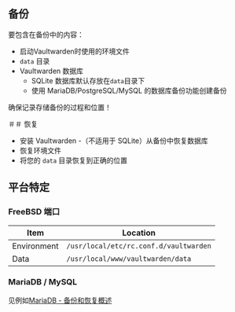 ## 备份

要包含在备份中的内容：

- 启动Vaultwarden时使用的环境文件
- `data` 目录
- Vaultwarden 数据库
  - SQLite 数据库默认存放在`data`目录下
  - 使用 MariaDB/PostgreSQL/MySQL 的数据库备份功能创建备份

确保记录存储备份的过程和位置！

＃＃ 恢复

- 安装 Vaultwarden
-（不适用于 SQLite）从备份中恢复数据库
- 恢复环境文件
- 将您的 `data` 目录恢复到正确的位置

## 平台特定

### FreeBSD 端口

| Item        | Location |
|-            |-         |
| Environment | `/usr/local/etc/rc.conf.d/vaultwarden` |
| Data        | `/usr/local/www/vaultwarden/data` |

### MariaDB / MySQL

见例如[MariaDB - 备份和恢复概述](https://mariadb.com/kb/en/backup-and-restore-overview/)